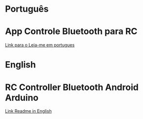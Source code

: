 # Português 
# App Controle Bluetooth para RC
[Link para o Leia-me em portugues](README_Porgugues.md)

# English
# RC Controller Bluetooth Android Arduino
[Link Readme in English](README_English.md)